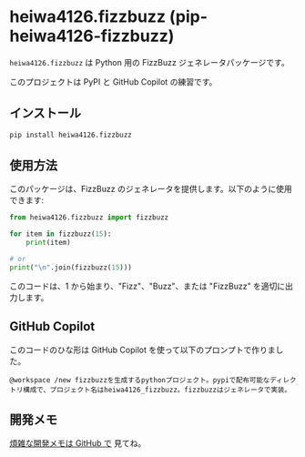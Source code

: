 # heiwa4126.fizzbuzz (pip-heiwa4126-fizzbuzz)

`heiwa4126.fizzbuzz` は Python 用の FizzBuzz ジェネレータパッケージです。

このプロジェクトは PyPI と GitHub Copilot の練習です。

## インストール

```sh
pip install heiwa4126.fizzbuzz
```

## 使用方法

このパッケージは、FizzBuzz のジェネレータを提供します。以下のように使用できます:

```python
from heiwa4126.fizzbuzz import fizzbuzz

for item in fizzbuzz(15):
    print(item)

# or
print("\n".join(fizzbuzz(15)))
```

このコードは、1 から始まり、"Fizz"、"Buzz"、または "FizzBuzz" を適切に出力します。

## GitHub Copilot

このコードのひな形は GitHub Copilot を使って以下のプロンプトで作りました。

```text
@workspace /new fizzbuzzを生成するpythonプロジェクト。pypiで配布可能なディレクトリ構成で、プロジェクト名はheiwa4126_fizzbuzz。fizzbuzzはジェネレータで実装。
```

## 開発メモ

[煩雑な開発メモは GitHub で](https://github.com/heiwa4126/pip-heiwa4126-fizzbuzz/blob/main/docs/development-note.md) 見てね。
